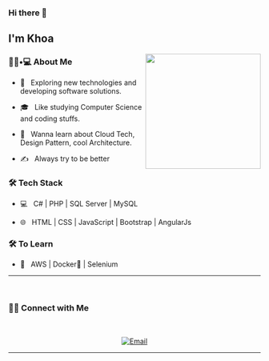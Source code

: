 ### Hi there 👋<h2> I'm Khoa</h2>

<img align='right' src="https://media.giphy.com/media/M9gbBd9nbDrOTu1Mqx/giphy.gif" width="230">

<h3> 👨🏻•💻 About Me </h3>



- 🤔 &nbsp; Exploring new technologies and developing software solutions.

- 🎓 &nbsp; Like studying Computer Science and coding stuffs.

- 🌱 &nbsp; Wanna learn about Cloud Tech, Design Pattern, cool Architecture.

- ✍️ &nbsp; Always try to be better



<h3>🛠 Tech Stack</h3>



- 💻 &nbsp; C# | PHP | SQL Server | MySQL

- 🌐 &nbsp; HTML | CSS | JavaScript | Bootstrap | AngularJs

<!--

- 🔧 &nbsp; Git

-->



<h3>🛠 To Learn</h3>

- 🔧 &nbsp; AWS | Docker🐳 | Selenium

<hr>

<br/>

<h3> 🤝🏻 Connect with Me </h3>

<br>



<p align="center">
<a href="mailto:anhkhoait97@gmail.com"><img alt="Email" src="https://img.shields.io/badge/Email-anhkhoait97@gmail.com-blue?style=flat-square&logo=gmail"></a>
</p>





<hr>
